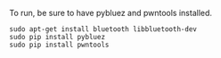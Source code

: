 To run, be sure to have pybluez and pwntools installed.

```
sudo apt-get install bluetooth libbluetooth-dev
sudo pip install pybluez
sudo pip install pwntools
```

